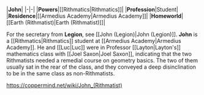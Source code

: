 |**John**|
|-|-|
|**Powers**|[[Rithmatics\|Rithmatics]]|
|**Profession**|Student|
|**Residence**|[[Armedius Academy\|Armedius Academy]]|
|**Homeworld**|[[Earth (Rithmatist)\|Earth (Rithmatist)]]|

For the secretary from **Legion**, see [[John (Legion)\|John (Legion)]].
**John** is a [[Rithmatics\|Rithmatics]] student at [[Armedius Academy\|Armedius Academy]].
He and [[Luc\|Luc]] were in Professor [[Layton\|Layton's]] mathematics class with [[Joel Saxon\|Joel Saxon]], indicating that the two Rithmatists needed a remedial course on geometry basics. The two of them usually sat in the rear of the class, and they conveyed a deep disinclination to be in the same class as non-Rithmatists.



https://coppermind.net/wiki/John_(Rithmatist)